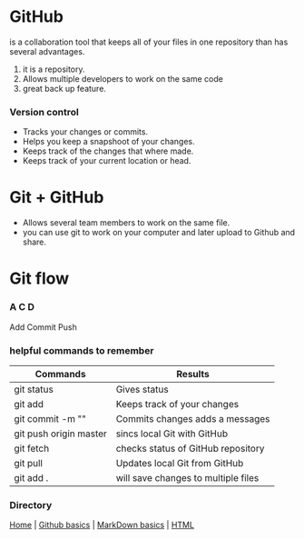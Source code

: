 # GitHub
is a collaboration tool that keeps all of your files in one repository than has several advantages.
1. it is a repository.
3. Allows multiple developers to work on the same code
4. great back up feature.


### Version control
* Tracks your changes or commits.
* Helps you keep a snapshoot of your changes.
* Keeps track of the changes that where made.
* Keeps track of your current location or head.

# Git + GitHub
* Allows several team members to work on the same file.
* you can use git to work on your computer and later upload to Github and share.

# Git flow

### A C D 
 Add
 Commit 
 Push

 ### helpful commands to remember
 Commands | Results
 ---------|---------
 git status | Gives status
 git add | Keeps track of your changes
 git commit -m "" | Commits changes adds a messages 
 git push origin master | sincs local Git with GitHub
 git fetch | checks status of GitHub repository
 git pull | Updates local Git from GitHub
 git add . | will save changes to multiple files


### Directory
[Home](https://quisqueyan.github.io/learning-journal/) | [Github basics](https://quisqueyan.github.io/learning-journal/github) | [MarkDown basics](https://quisqueyan.github.io/learning-journal/markdown) | [HTML](https://github.com/Quisqueyan/learning-journal/blob/master/html.md)